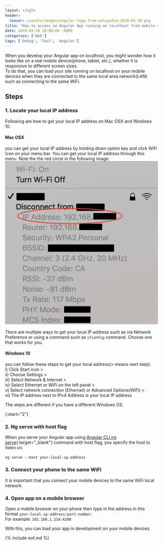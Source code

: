 ```yaml
---
layout: single
header: 
  teaser: /assets/images/angular-logo-from-wikipedia-2019-03-10.png
title: "How to access an Angular App running on localhost from mobile devices?"
date: 2019-03-10 20:00:00 -0800
categories: ['Web']
tags: ['Debug', 'Test', 'Angular']
---
```

When you develop your Angular app on localhost, you might wonder how it looks like on a real mobile device(phone, tablet, etc.), whether it is responsive to different screen sizes.   
To do that, you can load your site running on localhost on your mobile devices when they are connected to the same local area network(LAN) such as connecting to the same WiFi.

## Steps
### 1. Locate your local IP address 
Following are how to get your local IP address on Mac OSX and Windows 10.  
#### Mac OSX 
you can get your local IP address by holding down option key and click WiFi icon on your menu bar. You can get your local IP address through this menu. Note the the red circle in the following image:   
![WiFi information by holding option key and click](/assets/images/mac-wifi-information--holding-option-key-2019-03-10.png)

There are multiple ways to get your local IP address such as via Network Preference or using a command such as `ifconfig` command. Choose one that works for you.

#### Windows 10
you can follow these steps to get your local address(> means next step):  
i) Click Start icon >   
ii) Choose Settings >   
iii) Select Network & Internet >   
iv) Select Ethernet or WiFi on the left panel >  
v) Select network connection (Ethernet) or Advanced Options(WiFi) >  
vi) The IP address next to IPv4 Address is your local IP address

The steps are different if you have a different Windows OS. 

{:start="2"}
### 2. Ng serve with host flag
When you serve your Angular app using [Angular CLI ng serve](https://angular.io/cli/serve){:target="_blank"} command with host flag, you specify the host to listen on.  

`ng serve --host your-local-ip-address`

### 3. Connect your phone to the same WiFi
It is important that you connect your mobile devices to the same WiFi local network.

### 4. Open app on a mobile browser
Open a mobile browser on your phone then type in the address in this format `your-local-ip-address:port-number`.   
For example: `192.168.1.114:4200`

With this, you can load your app in development on your mobile devices. 

{% include eof.md %}